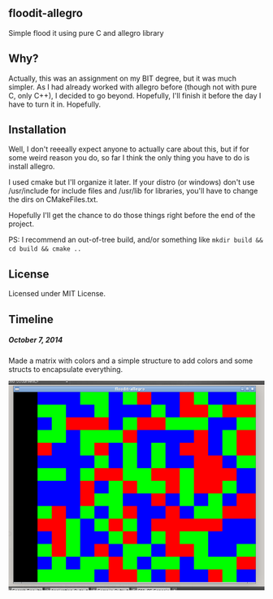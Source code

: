 ## floodit-allegro

Simple flood it using pure C and allegro library

## Why?

Actually, this was an assignment on my BIT degree, but it was much simpler. As I had already worked with allegro before (though not with pure C, only C++), I decided to go beyond. Hopefully, I'll finish it before the day I have to turn it in. Hopefully.

## Installation

Well, I don't reeeally expect anyone to actually care about this, but if for some weird reason you do, so far I think the only thing you have to do is install allegro.

I used cmake but I'll organize it later. If your distro (or windows) don't use /usr/include for include files and /usr/lib for libraries, you'll have to change the dirs on CMakeFiles.txt. 

Hopefully I'll get the chance to do those things right before the end of the project.

PS: I recommend an out-of-tree build, and/or something like `mkdir build && cd build && cmake ..`

## License

Licensed under MIT License.


## Timeline

##### October 7, 2014

Made a matrix with colors and a simple structure to add colors and some structs to encapsulate everything.

![screenshot number one](/screenshot1-07-10-2014.png?raw=true "Matrix")
